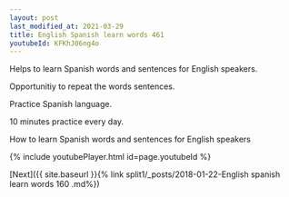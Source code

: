 ```yaml
---
layout: post
last_modified_at: 2021-03-29
title: English Spanish learn words 461 
youtubeId: KFKhJ06ng4o
---
```

 
 
Helps to learn Spanish words and sentences for English speakers.

Opportunitiy to repeat the words sentences. 

Practice Spanish language. 
 
10 minutes practice every day. 
 
How to learn Spanish words and sentences for English speakers 
 
{% include youtubePlayer.html id=page.youtubeId %}
 
 
[Next]({{ site.baseurl }}{% link  split1/_posts/2018-01-22-English spanish learn words 160 .md%})
 
